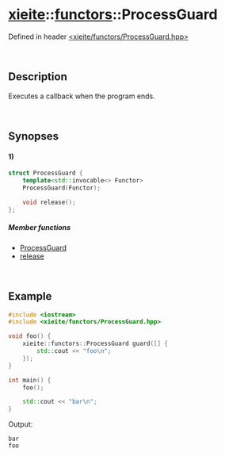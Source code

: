 # [xieite](../../xieite.md)\:\:[functors](../../functors.md)\:\:ProcessGuard
Defined in header [<xieite/functors/ProcessGuard.hpp>](../../../include/xieite/functors/ProcessGuard.hpp)

&nbsp;

## Description
Executes a callback when the program ends.

&nbsp;

## Synopses
#### 1)
```cpp
struct ProcessGuard {
    template<std::invocable<> Functor>
    ProcessGuard(Functor);

    void release();
};
```
##### Member functions
- [ProcessGuard](./structures/ProcessGuard/1/operators/constructor.md)
- [release](./structures/ProcessGuard/1/release.md)

&nbsp;

## Example
```cpp
#include <iostream>
#include <xieite/functors/ProcessGuard.hpp>

void foo() {
    xieite::functors::ProcessGuard guard([] {
        std::cout << "foo\n";
    });
}

int main() {
    foo();

    std::cout << "bar\n";
}
```
Output:
```
bar
foo
```
